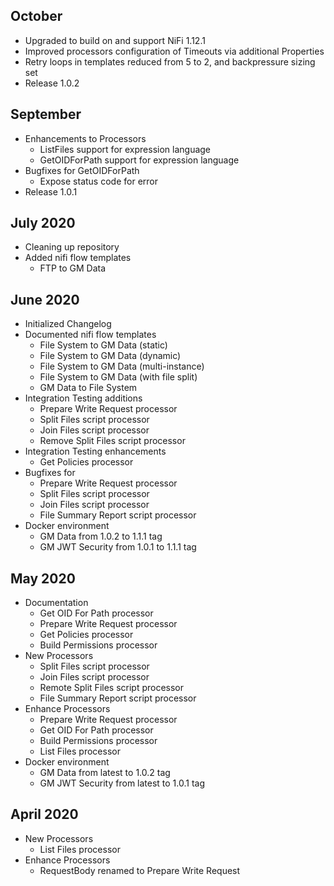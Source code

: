 ## October
- Upgraded to build on and support NiFi 1.12.1
- Improved processors configuration of Timeouts via additional Properties
- Retry loops in templates reduced from 5 to 2, and backpressure sizing set
- Release 1.0.2

## September
- Enhancements to Processors
  - ListFiles support for expression language
  - GetOIDForPath support for expression language
- Bugfixes for GetOIDForPath
  - Expose status code for error
- Release 1.0.1

## July 2020
- Cleaning up repository
- Added nifi flow templates
  - FTP to GM Data

## June 2020
- Initialized Changelog
- Documented nifi flow templates
  - File System to GM Data (static)
  - File System to GM Data (dynamic)
  - File System to GM Data (multi-instance)
  - File System to GM Data (with file split)
  - GM Data to File System
- Integration Testing additions
  - Prepare Write Request processor
  - Split Files script processor
  - Join Files script processor
  - Remove Split Files script processor
- Integration Testing enhancements
  - Get Policies processor
- Bugfixes for
  - Prepare Write Request processor
  - Split Files script processor
  - Join Files script processor
  - File Summary Report script processor
- Docker environment
  - GM Data from 1.0.2 to 1.1.1 tag
  - GM JWT Security from 1.0.1 to 1.1.1 tag


## May 2020

- Documentation
  - Get OID For Path processor
  - Prepare Write Request processor
  - Get Policies processor
  - Build Permissions processor
- New Processors
  - Split Files script processor
  - Join Files script processor
  - Remote Split Files script processor
  - File Summary Report script processor
- Enhance Processors
  - Prepare Write Request processor
  - Get OID For Path processor
  - Build Permissions processor
  - List Files processor
- Docker environment
  - GM Data from latest to 1.0.2 tag
  - GM JWT Security from latest to 1.0.1 tag

## April 2020

- New Processors
  - List Files processor
- Enhance Processors
  - RequestBody renamed to Prepare Write Request
  
